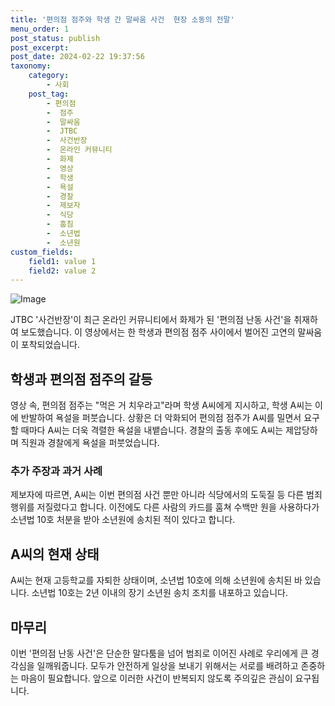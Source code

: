 ```yaml
---
title: '편의점 점주와 학생 간 말싸움 사건  현장 소동의 전말'
menu_order: 1
post_status: publish
post_excerpt: 
post_date: 2024-02-22 19:37:56
taxonomy:
    category:
        - 사회
    post_tag:
        - 편의점
        -  점주
        -  말싸움
        -  JTBC
        -  사건반장
        -  온라인 커뮤니티
        -  화제
        -  영상
        -  학생
        -  욕설
        -  경찰
        -  제보자
        -  식당
        -  훔침
        -  소년법
        -  소년원
custom_fields:
    field1: value 1
    field2: value 2
---
```


![Image](https://imgnews.pstatic.net/image/022/2024/02/21/20240221504032_20240221210603613.png?type=w647)

JTBC '사건반장'이 최근 온라인 커뮤니티에서 화제가 된 '편의점 난동 사건'을 취재하여 보도했습니다. 이 영상에서는 한 학생과 편의점 점주 사이에서 벌어진 고연의 말싸움이 포착되었습니다.
## 학생과 편의점 점주의 갈등
영상 속, 편의점 점주는 "먹은 거 치우라고"라며 학생 A씨에게 지시하고, 학생 A씨는 이에 반발하여 욕설을 퍼붓습니다. 상황은 더 악화되어 편의점 점주가 A씨를 밀면서 요구할 때마다 A씨는 더욱 격렬한 욕설을 내뱉습니다. 경찰의 출동 후에도 A씨는 제압당하며 직원과 경찰에게 욕설을 퍼붓었습니다.
### 추가 주장과 과거 사례
제보자에 따르면, A씨는 이번 편의점 사건 뿐만 아니라 식당에서의 도둑질 등 다른 범죄 행위를 저질렀다고 합니다. 이전에도 다른 사람의 카드를 훔쳐 수백만 원을 사용하다가 소년법 10호 처분을 받아 소년원에 송치된 적이 있다고 합니다.
## A씨의 현재 상태
A씨는 현재 고등학교를 자퇴한 상태이며, 소년법 10호에 의해 소년원에 송치된 바 있습니다. 소년법 10호는 2년 이내의 장기 소년원 송치 조치를 내포하고 있습니다.
## 마무리
이번 '편의점 난동 사건'은 단순한 말다툼을 넘어 범죄로 이어진 사례로 우리에게 큰 경각심을 일깨워줍니다. 모두가 안전하게 일상을 보내기 위해서는 서로를 배려하고 존중하는 마음이 필요합니다. 앞으로 이러한 사건이 반복되지 않도록 주의깊은 관심이 요구됩니다.
